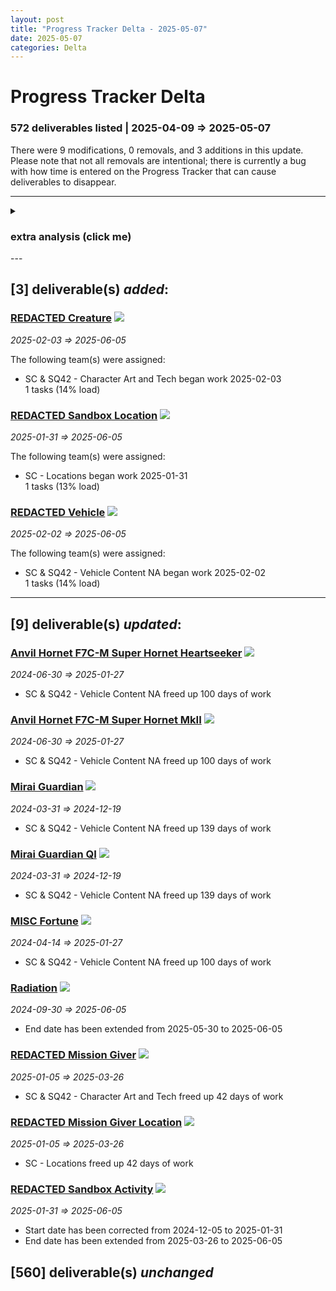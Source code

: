 ```yaml
---  
layout: post  
title: "Progress Tracker Delta - 2025-05-07"  
date: 2025-05-07  
categories: Delta  
---  
```

  
# Progress Tracker Delta #  
### 572 deliverables listed | 2025-04-09 => 2025-05-07 ###  
There were 9 modifications, 0 removals, and 3 additions in this update. Please note that not all
removals are intentional; there is currently a bug with how time is entered on the Progress Tracker
that can cause deliverables to disappear.  
  
---  

<details><summary><h3>extra analysis (click me)</h3></summary><br/>  
There are 5 assignments scheduled to work on 5 observable deliverables. Of those deliverables, 0%
are for SQ42 exclusively. 0% of deliverables are shared between both projects. <br/><br/>  
  
  
On average, the schedule has expanded by 10 days. 1 deliverables were not extended:  
<ul><li><a href='https://robertsspaceindustries.com/roadmap/progress-tracker/deliverables/2vlv4vqxazfz4' target="_blank">Space Combat Missions</a></li>
</ul><input type="text" id="top-deliverables-filter" placeholder="Filter deliverables"/><h3>The top currently scheduled tasks (in estimated man-days) are:</h3>    
<ol class="ranked-deliverables"><li>42 - <a href='https://robertsspaceindustries.com/roadmap/progress-tracker/deliverables/e8d3s22n4bs5q' target="_blank">REDACTED Sandbox Activity</a> (full-time) <span><img src="https://robertsspaceindustries.com/media/b9ka4ohfxyb1kr/source/StarCitizen_Square_LargeTrademark_White_Transparent.png"/></span></li>
<li>42 - <a href='https://robertsspaceindustries.com/roadmap/progress-tracker/deliverables/c47zwyrmxvz46' target="_blank">REDACTED Sandbox Location</a> (full-time) <span><img src="https://robertsspaceindustries.com/media/b9ka4ohfxyb1kr/source/StarCitizen_Square_LargeTrademark_White_Transparent.png"/></span></li>
<li>41 - <a href='https://robertsspaceindustries.com/roadmap/progress-tracker/deliverables/ygk6xvpf160eq' target="_blank">REDACTED Creature</a> (full-time) <span><img src="https://robertsspaceindustries.com/media/b9ka4ohfxyb1kr/source/StarCitizen_Square_LargeTrademark_White_Transparent.png"/></span></li>
<li>41 - <a href='https://robertsspaceindustries.com/roadmap/progress-tracker/deliverables/2ev628im7sqdi' target="_blank">REDACTED Vehicle</a> (full-time) <span><img src="https://robertsspaceindustries.com/media/b9ka4ohfxyb1kr/source/StarCitizen_Square_LargeTrademark_White_Transparent.png"/></span></li>
<li>37 - <a href='https://robertsspaceindustries.com/roadmap/progress-tracker/deliverables/z9zvtmc7ogrfz' target="_blank">Radiation</a> (100% part-time) <span><img src="https://robertsspaceindustries.com/media/b9ka4ohfxyb1kr/source/StarCitizen_Square_LargeTrademark_White_Transparent.png"/></span></li>
</ol>
<br/><h3>The top currently scheduled tasks (in assigned devs) are:</h3>    
<ol class="ranked-deliverables"><li>1 - <a href='https://robertsspaceindustries.com/roadmap/progress-tracker/deliverables/ygk6xvpf160eq' target="_blank">REDACTED Creature</a> (full-time) <span><img src="https://robertsspaceindustries.com/media/b9ka4ohfxyb1kr/source/StarCitizen_Square_LargeTrademark_White_Transparent.png"/></span></li>
<li>1 - <a href='https://robertsspaceindustries.com/roadmap/progress-tracker/deliverables/e8d3s22n4bs5q' target="_blank">REDACTED Sandbox Activity</a> (full-time) <span><img src="https://robertsspaceindustries.com/media/b9ka4ohfxyb1kr/source/StarCitizen_Square_LargeTrademark_White_Transparent.png"/></span></li>
<li>1 - <a href='https://robertsspaceindustries.com/roadmap/progress-tracker/deliverables/c47zwyrmxvz46' target="_blank">REDACTED Sandbox Location</a> (full-time) <span><img src="https://robertsspaceindustries.com/media/b9ka4ohfxyb1kr/source/StarCitizen_Square_LargeTrademark_White_Transparent.png"/></span></li>
<li>1 - <a href='https://robertsspaceindustries.com/roadmap/progress-tracker/deliverables/2ev628im7sqdi' target="_blank">REDACTED Vehicle</a> (full-time) <span><img src="https://robertsspaceindustries.com/media/b9ka4ohfxyb1kr/source/StarCitizen_Square_LargeTrademark_White_Transparent.png"/></span></li>
<li>1 - <a href='https://robertsspaceindustries.com/roadmap/progress-tracker/deliverables/z9zvtmc7ogrfz' target="_blank">Radiation</a> (100% part-time) <span><img src="https://robertsspaceindustries.com/media/b9ka4ohfxyb1kr/source/StarCitizen_Square_LargeTrademark_White_Transparent.png"/></span></li>
</ol></details>  
---  

## [3] deliverable(s) *added*: ##  
### **<a href="https://robertsspaceindustries.com/roadmap/progress-tracker/deliverables/ygk6xvpf160eq" target="_blank">REDACTED Creature</a>** <span><img src="https://robertsspaceindustries.com/media/b9ka4ohfxyb1kr/source/StarCitizen_Square_LargeTrademark_White_Transparent.png"/></span> ###  
*2025-02-03 => 2025-06-05*  
  
  
The following team(s) were assigned:  
* SC & SQ42 - Character Art and Tech began work 2025-02-03  
1 tasks (14% load)  
  
### **<a href="https://robertsspaceindustries.com/roadmap/progress-tracker/deliverables/c47zwyrmxvz46" target="_blank">REDACTED Sandbox Location</a>** <span><img src="https://robertsspaceindustries.com/media/b9ka4ohfxyb1kr/source/StarCitizen_Square_LargeTrademark_White_Transparent.png"/></span> ###  
*2025-01-31 => 2025-06-05*  
  
  
The following team(s) were assigned:  
* SC - Locations began work 2025-01-31  
1 tasks (13% load)  
  
### **<a href="https://robertsspaceindustries.com/roadmap/progress-tracker/deliverables/2ev628im7sqdi" target="_blank">REDACTED Vehicle</a>** <span><img src="https://robertsspaceindustries.com/media/b9ka4ohfxyb1kr/source/StarCitizen_Square_LargeTrademark_White_Transparent.png"/></span> ###  
*2025-02-02 => 2025-06-05*  
  
  
The following team(s) were assigned:  
* SC & SQ42 - Vehicle Content NA began work 2025-02-02  
1 tasks (14% load)  
  
---  

## [9] deliverable(s) *updated*: ##  
### **<a href="https://robertsspaceindustries.com/roadmap/progress-tracker/deliverables/d28839m4z4imc" target="_blank">Anvil Hornet F7C-M Super Hornet Heartseeker</a>** <span><img src="https://robertsspaceindustries.com/media/b9ka4ohfxyb1kr/source/StarCitizen_Square_LargeTrademark_White_Transparent.png"/></span> ###  
*2024-06-30 => 2025-01-27*  
* SC & SQ42 - Vehicle Content NA freed up 100 days of work  
  
### **<a href="https://robertsspaceindustries.com/roadmap/progress-tracker/deliverables/o0d6dg3p6809l" target="_blank">Anvil Hornet F7C-M Super Hornet MkII</a>** <span><img src="https://robertsspaceindustries.com/media/b9ka4ohfxyb1kr/source/StarCitizen_Square_LargeTrademark_White_Transparent.png"/></span> ###  
*2024-06-30 => 2025-01-27*  
* SC & SQ42 - Vehicle Content NA freed up 100 days of work  
  
### **<a href="https://robertsspaceindustries.com/roadmap/progress-tracker/deliverables/9exgzp60lpy9i" target="_blank">Mirai Guardian</a>** <span><img src="https://robertsspaceindustries.com/media/b9ka4ohfxyb1kr/source/StarCitizen_Square_LargeTrademark_White_Transparent.png"/></span> ###  
*2024-03-31 => 2024-12-19*  
* SC & SQ42 - Vehicle Content NA freed up 139 days of work  
  
### **<a href="https://robertsspaceindustries.com/roadmap/progress-tracker/deliverables/cx66l4ysbymww" target="_blank">Mirai Guardian QI</a>** <span><img src="https://robertsspaceindustries.com/media/b9ka4ohfxyb1kr/source/StarCitizen_Square_LargeTrademark_White_Transparent.png"/></span> ###  
*2024-03-31 => 2024-12-19*  
* SC & SQ42 - Vehicle Content NA freed up 139 days of work  
  
### **<a href="https://robertsspaceindustries.com/roadmap/progress-tracker/deliverables/c39pwpvdnl66y" target="_blank">MISC Fortune</a>** <span><img src="https://robertsspaceindustries.com/media/b9ka4ohfxyb1kr/source/StarCitizen_Square_LargeTrademark_White_Transparent.png"/></span> ###  
*2024-04-14 => 2025-01-27*  
* SC & SQ42 - Vehicle Content NA freed up 100 days of work  
  
### **<a href="https://robertsspaceindustries.com/roadmap/progress-tracker/deliverables/z9zvtmc7ogrfz" target="_blank">Radiation</a>** <span><img src="https://robertsspaceindustries.com/media/b9ka4ohfxyb1kr/source/StarCitizen_Square_LargeTrademark_White_Transparent.png"/></span> ###  
*2024-09-30 => 2025-06-05*  
* End date has been extended from 2025-05-30 to 2025-06-05  
  
### **<a href="https://robertsspaceindustries.com/roadmap/progress-tracker/deliverables/vekn5lo7497jn" target="_blank">REDACTED Mission Giver</a>** <span><img src="https://robertsspaceindustries.com/media/b9ka4ohfxyb1kr/source/StarCitizen_Square_LargeTrademark_White_Transparent.png"/></span> ###  
*2025-01-05 => 2025-03-26*  
* SC & SQ42 - Character Art and Tech freed up 42 days of work  
  
### **<a href="https://robertsspaceindustries.com/roadmap/progress-tracker/deliverables/n471gpge3t9wy" target="_blank">REDACTED Mission Giver Location</a>** <span><img src="https://robertsspaceindustries.com/media/b9ka4ohfxyb1kr/source/StarCitizen_Square_LargeTrademark_White_Transparent.png"/></span> ###  
*2025-01-05 => 2025-03-26*  
* SC - Locations freed up 42 days of work  
  
### **<a href="https://robertsspaceindustries.com/roadmap/progress-tracker/deliverables/e8d3s22n4bs5q" target="_blank">REDACTED Sandbox Activity</a>** <span><img src="https://robertsspaceindustries.com/media/b9ka4ohfxyb1kr/source/StarCitizen_Square_LargeTrademark_White_Transparent.png"/></span> ###  
*2025-01-31 => 2025-06-05*  
* Start date has been corrected from 2024-12-05 to 2025-01-31  
* End date has been extended from 2025-03-26 to 2025-06-05  
  
## [560] deliverable(s) *unchanged* ##  

